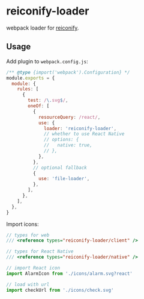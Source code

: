 # reiconify-loader

webpack loader for [reiconify](https://github.com/ambar/reiconify).

## Usage

Add plugin to `webpack.config.js`:

```js
/** @type {import('webpack').Configuration} */
module.exports = {
  module: {
    rules: [
      {
        test: /\.svg$/,
        oneOf: [
          {
            resourceQuery: /react/,
            use: {
              loader: 'reiconify-loader',
              // whether to use React Native
              // options: {
              //   native: true,
              // },
            },
          },
          // optional fallback
          {
            use: 'file-loader',
          },
        ],
      },
    ],
  },
}
```

Import icons:

```js
// types for web
/// <reference types="reiconify-loader/client" />

// types for React Native
/// <reference types="reiconify-loader/native" />

// import React icon
import AlarmIcon from './icons/alarm.svg?react'

// load with url
import checkUrl from './icons/check.svg'
```
